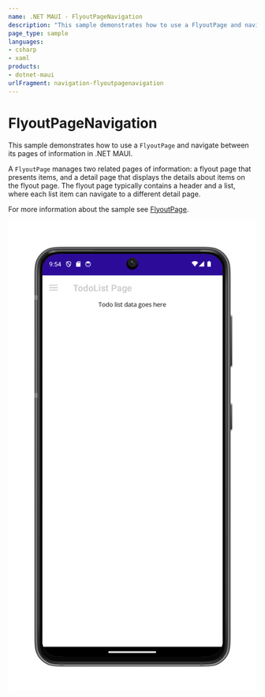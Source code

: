 ```yaml
---
name: .NET MAUI - FlyoutPageNavigation
description: "This sample demonstrates how to use a FlyoutPage and navigate between its pages of information in .NET MAUI."
page_type: sample
languages:
- csharp
- xaml
products:
- dotnet-maui
urlFragment: navigation-flyoutpagenavigation
---
```

# FlyoutPageNavigation

This sample demonstrates how to use a `FlyoutPage` and navigate between its pages of information in .NET MAUI.

A `FlyoutPage` manages two related pages of information: a flyout page that presents items, and a detail page that displays the details about items on the flyout page. The flyout page typically contains a header and a list, where each list item can navigate to a different detail page.

For more information about the sample see [FlyoutPage](https://docs.microsoft.com/dotnet/maui/user-interface/controls/flyoutpage).

![FlyoutPageNavigation application screenshot](Screenshots/flyout-navigation.png "FlyoutPageNavigation application screenshot")